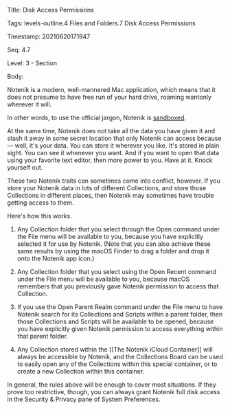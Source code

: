 Title:  Disk Access Permissions

Tags:   levels-outline.4 Files and Folders.7 Disk Access Permissions

Timestamp: 20210620171947

Seq:    4.7

Level:  3 - Section

Body: 

Notenik is a modern, well-mannered Mac application, which means that it does not presume to have free run of your hard drive, roaming wantonly wherever it will. 

In other words, to use the official jargon, Notenik is [sandboxed](https://en.wikipedia.org/wiki/Sandbox_(computer_security)). 

At the same time, Notenik does not take all the data you have given it and stash it away in some secret location that only Notenik can access because — well, it's your data. You can store it wherever you like. It's stored in plain sight. You can see it whenever you want. And if you want to open that data using your favorite text editor, then more power to you. Have at it. Knock yourself out. 

These two Notenik traits can sometimes come into conflict, however. If you store your Notenik data in lots of different Collections, and store those Collections in different places, then Notenik may sometimes have trouble getting access to them. 

Here's how this works. 

1. Any Collection folder that you select through the Open command under the File menu will be available to you, because you have explicitly selected it for use by Notenik. (Note that you can also achieve these same results by using the macOS Finder to drag a folder and drop it onto the Notenik app icon.)

2. Any Collection folder that you select using the Open Recent command under the File menu will be available to you, because macOS remembers that you previously gave Notenik permission to access that Collection. 

3. If you use the Open Parent Realm command under the File menu to have Notenik search for its Collections and Scripts within a parent folder, then those Collections and Scripts will be available to be opened, because you have explicitly given Notenik permission to access everything within that parent folder. 

4. Any Collection stored within the [[The Notenik iCloud Container]] will always be accessible by Notenik, and the Collections Board can be used to easily open any of the Collections within this special container, or to create a new Collection within this container.  

In general, the rules above will be enough to cover most situations. If they prove too restrictive, though, you can always grant Notenik full disk access in the Security & Privacy pane of System Preferences.
